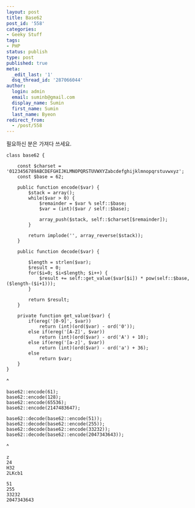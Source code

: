 ```yaml
---
layout: post
title: Base62
post_id: '558'
categories:
- Geeky Stuff
tags:
- PHP
status: publish
type: post
published: true
meta:
  _edit_last: '1'
  dsq_thread_id: '287066044'
author:
  login: admin
  email: suminb@gmail.com
  display_name: Sumin
  first_name: Sumin
  last_name: Byeon
redirect_from:
  - /post/558
---
```

필요하신 분은 가져다 쓰세요.

	class base62 {

		const $charset = '0123456789ABCDEFGHIJKLMNOPQRSTUVWXYZabcdefghijklmnopqrstuvwxyz';
		const $base = 62;

		public function encode($var) {
			$stack = array();
			while($var > 0) {
				$remainder = $var % self::$base;
				$var = (int)($var / self::$base);

				array_push($stack, self::$charset[$remainder]);
			}

			return implode('', array_reverse($stack));
		}

		public function decode($var) {

			$length = strlen($var);
			$result = 0;
			for($i=0; $i<$length; $i++) {
				$result += self::get_value($var[$i]) * pow(self::$base, ($length-($i+1)));
			}

			return $result;
		}

		private function get_value($var) {
			if(ereg('[0-9]', $var))
				return (int)(ord($var) - ord('0'));
			else if(ereg('[A-Z]', $var))
				return (int)(ord($var) - ord('A') + 10);
			else if(ereg('[a-z]', $var))
				return (int)(ord($var) - ord('a') + 36);
			else
				return $var;
		}
	}
^

	base62::encode(61);
	base62::encode(128);
	base62::encode(65536);
	base62::encode(2147483647);

	base62::decode(base62::encode(51));
	base62::decode(base62::encode(255));
	base62::decode(base62::encode(33232));
	base62::decode(base62::encode(2047343643));
^

	z
	24
	H32
	2LKcb1

	51
	255
	33232
	2047343643

